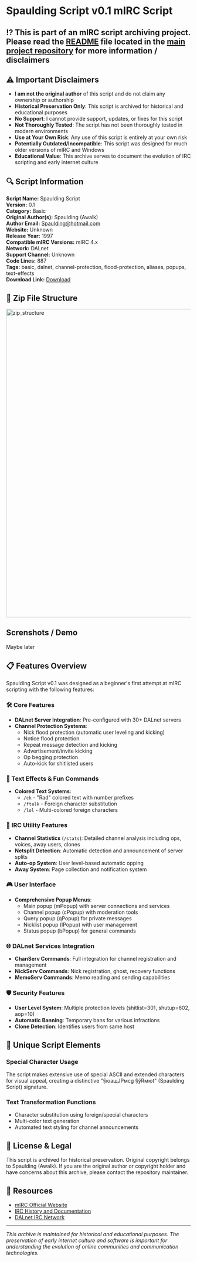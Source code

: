 # Spaulding Script v0.1 mIRC Script

## ⁉️ This is part of an mIRC script archiving project. Please read the [README](https://github.com/sorzkode/mirc_scripts_archive/blob/main/README.md) file located in the [main project repository](https://github.com/sorzkode/mirc_scripts_archive) for more information / disclaimers  

## ⚠️ Important Disclaimers

- **I am not the original author** of this script and do not claim any ownership or authorship
- **Historical Preservation Only**: This script is archived for historical and educational purposes
- **No Support**: I cannot provide support, updates, or fixes for this script
- **Not Thoroughly Tested**: The script has not been thoroughly tested in modern environments
- **Use at Your Own Risk**: Any use of this script is entirely at your own risk
- **Potentially Outdated/Incompatible**: This script was designed for much older versions of mIRC and Windows
- **Educational Value**: This archive serves to document the evolution of IRC scripting and early internet culture

## 🔍 Script Information

**Script Name:** Spaulding Script  
**Version:** 0.1  
**Category:** Basic  
**Original Author(s):** Spaulding (Awalk)  
**Author Email:** <Spaulding@hotmail.com>  
**Website:** Unknown  
**Release Year:** 1997  
**Compatible mIRC Versions:** mIRC 4.x  
**Network:** DALnet  
**Support Channel:** Unknown  
**Code Lines:** 887  
**Tags:** basic, dalnet, channel-protection, flood-protection, aliases, popups, text-effects  
**Download Link:** [Download](https://github.com/sorzkode/mirc_scripts_archive/raw/main/hawkee.com/spaulding_script/spaulding_script.zip)  

## 📂 Zip File Structure
<img width="842" alt="zip_structure" src="https://github.com/user-attachments/assets/9ac311b3-fadf-4e74-b70d-fd2a68b1ec39" />

## Screnshots / Demo

Maybe later

## 📋 Features Overview

Spaulding Script v0.1 was designed as a beginner's first attempt at mIRC scripting with the following features:

### 🛠️ Core Features

- **DALnet Server Integration**: Pre-configured with 30+ DALnet servers
- **Channel Protection Systems**:
  - Nick flood protection (automatic user leveling and kicking)
  - Notice flood protection
  - Repeat message detection and kicking
  - Advertisement/invite kicking
  - Op begging protection
  - Auto-kick for shitlisted users

### 🎨 Text Effects & Fun Commands

- **Colored Text Systems**:
  - `/ck` - "Rad" colored text with number prefixes
  - `/ftalk` - Foreign character substitution
  - `/lol` - Multi-colored foreign characters

### 🔧 IRC Utility Features

- **Channel Statistics** (`/stats`): Detailed channel analysis including ops, voices, away users, clones
- **Netsplit Detection**: Automatic detection and announcement of server splits
- **Auto-op System**: User level-based automatic opping
- **Away System**: Page collection and notification system

### 🎮 User Interface

- **Comprehensive Popup Menus**:
  - Main popup (mPopup) with server connections and services
  - Channel popup (cPopup) with moderation tools
  - Query popup (qPopup) for private messages
  - Nicklist popup (lPopup) with user management
  - Status popup (bPopup) for general commands

### 🌐 DALnet Services Integration

- **ChanServ Commands**: Full integration for channel registration and management
- **NickServ Commands**: Nick registration, ghost, recovery functions
- **MemoServ Commands**: Memo reading and sending capabilities

### 🛡️ Security Features

- **User Level System**: Multiple protection levels (shitlist=301, shutup=602, aop=10)
- **Automatic Banning**: Temporary bans for various infractions
- **Clone Detection**: Identifies users from same host

## 🎨 Unique Script Elements

### Special Character Usage

The script makes extensive use of special ASCII and extended characters for visual appeal, creating a distinctive "§юащЈРмсg §ўRмюt" (Spaulding Script) signature.

### Text Transformation Functions

- Character substitution using foreign/special characters
- Multi-color text generation
- Automated text styling for channel announcements

## 📜 License & Legal

This script is archived for historical preservation. Original copyright belongs to Spaulding (Awalk). If you are the original author or copyright holder and have concerns about this archive, please contact the repository maintainer.

## 🔗 Resources

- [mIRC Official Website](https://www.mirc.com/)
- [IRC History and Documentation](https://tools.ietf.org/rfc/rfc1459.txt)
- [DALnet IRC Network](http://www.dal.net/)

---

*This archive is maintained for historical and educational purposes. The preservation of early internet culture and software is important for understanding the evolution of online communities and communication technologies.*

